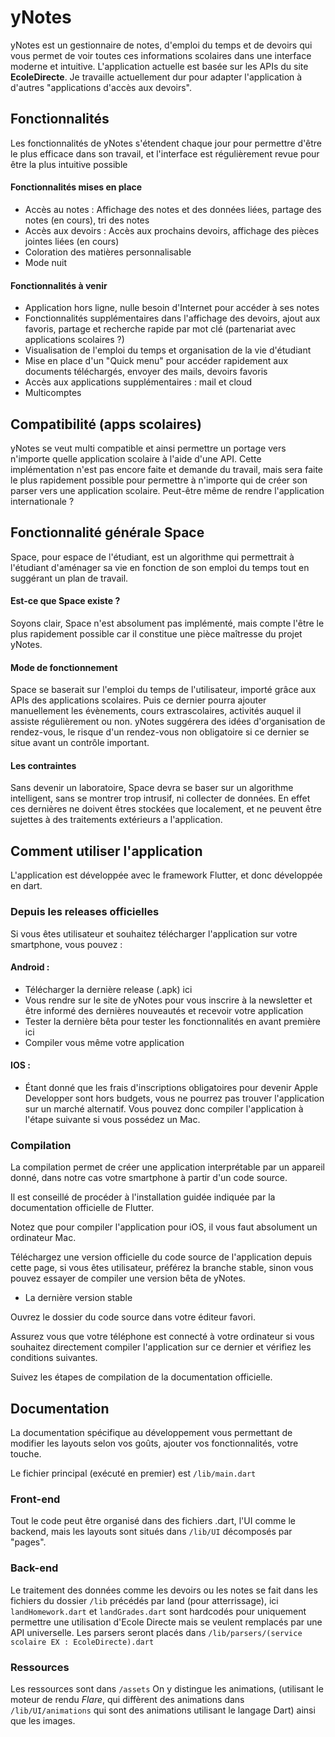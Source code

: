 # yNotes
yNotes est un gestionnaire de notes, d'emploi du temps et de devoirs qui vous permet de voir toutes ces informations scolaires dans une interface moderne et intuitive. L'application actuelle est basée sur les APIs du site **EcoleDirecte**. Je travaille actuellement dur pour adapter l'application à d'autres "applications d'accès aux devoirs". 
## Fonctionnalités 
Les fonctionnalités de yNotes s'étendent chaque jour pour permettre d'être le plus efficace dans son travail, et l'interface est régulièrement revue pour être la plus intuitive possible

#### Fonctionnalités mises en place
- Accès au notes : Affichage des notes et des données liées, partage des notes (en cours), tri des notes
- Accès aux devoirs : Accès aux prochains devoirs, affichage des pièces jointes liées (en cours)
- Coloration des matières personnalisable
- Mode nuit

#### Fonctionnalités à venir
- Application hors ligne, nulle besoin d'Internet pour accéder à ses notes 
- Fonctionnalités supplémentaires dans l'affichage des devoirs, ajout aux favoris, partage et recherche rapide par mot clé (partenariat avec applications scolaires ?)
- Visualisation de l'emploi du temps et organisation de la vie d'étudiant
- Mise en place d'un "Quick menu" pour accéder rapidement aux documents téléchargés, envoyer des mails, devoirs favoris
- Accès aux applications supplémentaires : mail et cloud
- Multicomptes

## Compatibilité (apps scolaires)
yNotes se veut multi compatible et ainsi permettre un portage vers n'importe quelle application scolaire à l'aide d'une API. Cette implémentation n'est pas encore faite et demande du travail, mais sera faite le plus rapidement possible pour permettre à n'importe qui de créer son parser vers une application scolaire. Peut-être même de rendre l'application internationale ?


## Fonctionnalité générale Space
Space, pour espace de l'étudiant, est un algorithme qui permettrait à l'étudiant d'aménager sa vie en fonction de son emploi du temps tout en suggérant un plan de travail.

#### Est-ce que Space existe ?

Soyons clair, Space n'est absolument pas implémenté, mais compte l'être le plus rapidement possible car il constitue une pièce maîtresse du projet yNotes.

#### Mode de fonctionnement

Space se baserait sur l'emploi du temps de l'utilisateur, importé grâce aux APIs des applications scolaires. Puis ce dernier pourra ajouter manuellement les évènements, cours extrascolaires, activités auquel il assiste régulièrement ou non. yNotes suggérera des idées d'organisation de rendez-vous, le risque d'un rendez-vous non obligatoire si ce dernier se situe avant un contrôle important.
#### Les contraintes

Sans devenir un laboratoire, Space devra se baser sur un algorithme intelligent, sans se montrer trop intrusif, ni collecter de données. En effet ces dernières ne doivent êtres stockées que localement, et ne peuvent être sujettes à des traitements extérieurs a l'application.

## Comment utiliser l'application
L'application est développée avec le framework Flutter, et donc développée en dart.

### Depuis les releases officielles
Si vous êtes utilisateur et souhaitez télécharger l'application sur votre smartphone, vous pouvez :
#### Android :
- Télécharger la dernière release (.apk) ici
- Vous rendre sur le site de yNotes pour vous inscrire à la newsletter et être informé des dernières nouveautés et recevoir votre application
- Tester la dernière bêta pour tester les fonctionnalités en avant première ici
- Compiler vous même votre application
#### IOS :
- Étant donné que les frais d'inscriptions obligatoires pour devenir Apple Developper sont hors budgets, vous ne pourrez pas trouver l'application sur un marché alternatif. Vous pouvez donc compiler l'application à l'étape suivante si vous possédez un Mac.


### Compilation 

La compilation permet de créer une application interprétable par un appareil donné, dans notre cas votre smartphone à partir d'un code source.

Il est conseillé de procéder à l'installation guidée indiquée par la documentation officielle de Flutter.

Notez que pour compiler l'application pour iOS, il vous faut absolument un ordinateur Mac.

Téléchargez une version officielle du code source de l'application depuis cette page, si vous êtes utilisateur, préférez la branche stable, sinon vous pouvez essayer de compiler une version bêta de yNotes. 

- La dernière version stable

Ouvrez le dossier du code source dans votre éditeur favori. 

Assurez vous que votre téléphone est connecté à votre ordinateur si vous souhaitez directement compiler l'application sur ce dernier et vérifiez les conditions suivantes.

Suivez les étapes de compilation de la documentation officielle.

## Documentation 
La documentation spécifique au développement vous permettant de modifier les layouts selon vos goûts, ajouter vos fonctionnalités, votre touche.

Le fichier principal (exécuté en premier) est `/lib/main.dart`

### Front-end
Tout le code peut être organisé dans des fichiers .dart, l'UI comme le backend, mais les layouts sont situés dans `/lib/UI`
décomposés par "pages".

### Back-end
Le traitement des données comme les devoirs ou les notes se fait dans les fichiers du dossier `/lib` précédés par land (pour atterrissage), ici `landHomework.dart` et `landGrades.dart` sont hardcodés pour uniquement permettre une utilisation d'Ecole Directe mais se veulent remplacés par une API universelle. Les parsers seront placés dans `/lib/parsers/(service scolaire EX : EcoleDirecte).dart`

### Ressources
Les ressources sont dans `/assets`
On y distingue les animations, (utilisant le moteur de rendu *Flare*, qui diffèrent des animations dans `/lib/UI/animations` qui sont des animations utilisant le langage Dart) ainsi que les images.